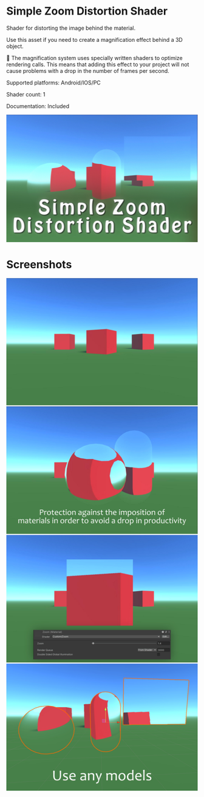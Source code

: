 # Simple Zoom Distortion Shader
Shader for distorting the image behind the material.

Use this asset if you need to create a magnification effect behind a 3D object.

📌 The magnification system uses specially written shaders to optimize rendering calls. This means that adding this effect to your project will not cause problems with a drop in the number of frames per second.

Supported platforms: Android/IOS/PC

Shader count: 1

Documentation: Included

[![YouTube Video](cover-img.jpg)](https://youtu.be/06mhh3cUhn4)

# Screenshots
![Screenshot](screenshot-img-a.jpg)
![Screenshot](screenshot-img-b.jpg)
![Screenshot](screenshot-img-c.jpg)
![Screenshot](screenshot-img-d.jpg)
